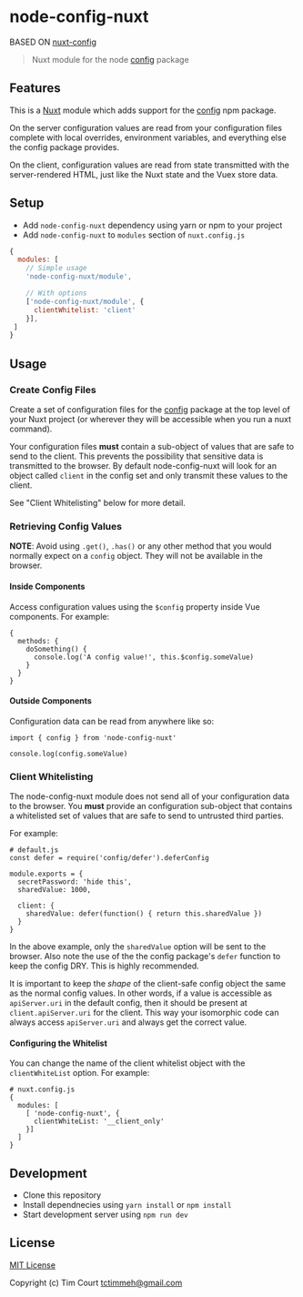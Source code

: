 # node-config-nuxt

BASED ON [nuxt-config](https://github.com/tctimmeh/nuxt-config) 

> Nuxt module for the node [config](https://www.npmjs.com/package/config) package

## Features

This is a [Nuxt](https://nuxtjs.org/) module which adds support for the [config](https://www.npmjs.com/package/config)
npm package. 

On the server configuration values are read from your configuration files complete with local overrides, environment
variables, and everything else the config package provides.

On the client, configuration values are read from state transmitted with the server-rendered HTML, just like the Nuxt
state and the Vuex store data.

## Setup
- Add `node-config-nuxt` dependency using yarn or npm to your project
- Add `node-config-nuxt` to `modules` section of `nuxt.config.js`

```js
{
  modules: [
    // Simple usage
    'node-config-nuxt/module',

    // With options
    ['node-config-nuxt/module', {
      clientWhitelist: 'client'
    }],
 ]
}
```

## Usage

### Create Config Files

Create a set of configuration files for the [config](https://www.npmjs.com/package/config) package at the top level of
your Nuxt project (or wherever they will be accessible when you run a nuxt command).

Your configuration files **must** contain a sub-object of values that are safe to send to the client. This prevents
the possibility that sensitive data is transmitted to the browser. By default node-config-nuxt will look for an object
called `client` in the config set and only transmit these values to the client.

See "Client Whitelisting" below for more detail.

### Retrieving Config Values

**NOTE**: Avoid using `.get()`, `.has()` or any other method that you would normally expect on a `config` object. They 
will not be available in the browser.

#### Inside Components

Access configuration values using the `$config` property inside Vue components. For example:

    {
      methods: {
        doSomething() {
          console.log('A config value!', this.$config.someValue)
        }
      }
    }

#### Outside Components

Configuration data can be read from anywhere like so:

    import { config } from 'node-config-nuxt'
    
    console.log(config.someValue)

### Client Whitelisting

The node-config-nuxt module does not send all of your configuration data to the browser. You **must** provide an 
configuration sub-object that contains a whitelisted set of values that are safe to send to untrusted third parties.

For example:

    # default.js
    const defer = require('config/defer').deferConfig

    module.exports = {
      secretPassword: 'hide this',
      sharedValue: 1000,
      
      client: {
        sharedValue: defer(function() { return this.sharedValue })
      }
    }
 
In the above example, only the `sharedValue` option will be sent to the browser. Also note the use of the the config 
package's `defer` function to keep the config DRY. This is highly recommended. 

It is important to keep the _shape_ of the client-safe config object the same as the normal config values. In other 
words, if a value is accessible as `apiServer.uri` in the default config, then it should be present at 
`client.apiServer.uri` for the client. This way your isomorphic code can always access `apiServer.uri` and always get
the correct value.

#### Configuring the Whitelist

You can change the name of the client whitelist object with the `clientWhiteList` option. For example:

    # nuxt.config.js
    {
      modules: [
        [ 'node-config-nuxt', {
          clientWhiteList: '__client_only'
        }]
      ]
    }

## Development

- Clone this repository
- Install dependnecies using `yarn install` or `npm install`
- Start development server using `npm run dev`

## License

[MIT License](./LICENSE)

Copyright (c) Tim Court <tctimmeh@gmail.com>
